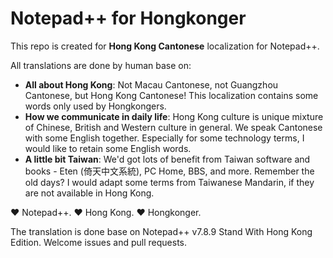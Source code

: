 # Notepad++ for Hongkonger

This repo is created for **Hong Kong Cantonese** localization for Notepad++.

All translations are done by human base on:

- **All about Hong Kong**: Not Macau Cantonese, not Guangzhou Cantonese, but Hong Kong Cantonese! This localization contains some words only used by Hongkongers.
- **How we communicate in daily life**: Hong Kong culture is unique mixture of Chinese, British and Western culture in general. We speak Cantonese with some English together. Especially for some technology terms, I would like to retain some English words.
- **A little bit Taiwan**: We'd got lots of benefit from Taiwan software and books - Eten (倚天中文系統), PC Home, BBS, and more. Remember the old days? I would adapt some terms from Taiwanese Mandarin, if they are not available in Hong Kong.

:heart: Notepad++. :heart: Hong Kong. :heart: Hongkonger.

The translation is done base on Notepad++ v7.8.9 Stand With Hong Kong Edition. Welcome issues and pull requests.
